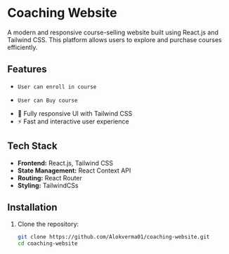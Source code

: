 # Coaching Website

A modern and responsive course-selling website built using React.js and Tailwind CSS. This platform allows users to explore and purchase courses efficiently.

## Features

-     User can enroll in course
-     User can Buy course
- 🎨 Fully responsive UI with Tailwind CSS
- ⚡ Fast and interactive user experience

## Tech Stack

- **Frontend:** React.js, Tailwind CSS
- **State Management:** React Context API
- **Routing:** React Router
- **Styling:** TailwindCSs
## Installation

1. Clone the repository:

   ```sh
   git clone https://github.com/Alokverma01/coaching-website.git
   cd coaching-website
